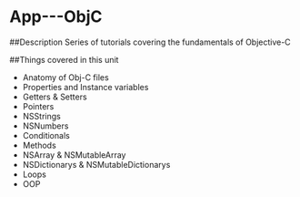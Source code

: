 # App---ObjC

##Description
Series of tutorials covering the fundamentals of Objective-C

##Things covered in this unit
- Anatomy of Obj-C files
- Properties and Instance variables 
- Getters & Setters
- Pointers
- NSStrings
- NSNumbers
- Conditionals 
- Methods
- NSArray & NSMutableArray
- NSDictionarys & NSMutableDictionarys
- Loops
- OOP

